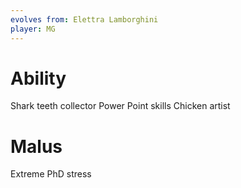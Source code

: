 ```yaml
---
evolves from: Elettra Lamborghini
player: MG
---
```

# Ability

Shark teeth collector
Power Point skills
Chicken artist

# Malus

Extreme PhD stress